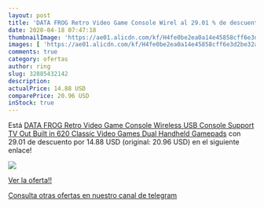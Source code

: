 ```yaml
---
layout: post
title: 'DATA FROG Retro Video Game Console Wirel al 29.01 % de descuento'
date: 2020-04-18 07:47:18
thumbnailImage: 'https://ae01.alicdn.com/kf/H4fe0be2ea0a14e45858cff6e3d2be32aF/DATA-FROG-Retro-Video-Game-Console-Wireless-USB-Console-Support-TV-Out-Built-in-620-Classic.jpg_350x350._SL200_.jpg'
images: [ 'https://ae01.alicdn.com/kf/H4fe0be2ea0a14e45858cff6e3d2be32aF/DATA-FROG-Retro-Video-Game-Console-Wireless-USB-Console-Support-TV-Out-Built-in-620-Classic.jpg_350x350._SL200_.jpg' ]
comments: true
category: ofertas
author: ring
slug: 32885432142
description:
actualPrice: 14.88 USD
comparePrice: 20.96 USD
inStock: true
---
```


Está [DATA FROG Retro Video Game Console Wireless USB Console Support TV Out Built in 620 Classic Video Games Dual Handheld Gamepads](https://www.amazon.com/dp/32885432142/?tag=redken08-20) con 29.01 de descuento por 14.88 USD (original: 20.96 USD) en el siguiente enlace!

[![](https://ae01.alicdn.com/kf/H4fe0be2ea0a14e45858cff6e3d2be32aF/DATA-FROG-Retro-Video-Game-Console-Wireless-USB-Console-Support-TV-Out-Built-in-620-Classic.jpg_350x350._SL200_.jpg)](https://www.amazon.com/dp/32885432142/?tag=redken08-20)

[Ver la oferta!!](https://www.amazon.com/dp/32885432142/?tag=redken08-20)

[Consulta otras ofertas en nuestro canal de telegram](https://t.me/s/ofertas25)
